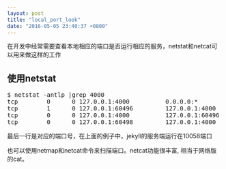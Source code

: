 ```yaml
---
layout: post
title: "local_port_look"
date: "2016-05-05 23:40:37 +0800"
---
```


在开发中经常需要查看本地相应的端口是否运行相应的服务，netstat和netcat可以用来做这样的工作

## 使用netstat

<pre>
$ netstat -antlp |grep 4000
tcp        0      0 127.0.0.1:4000          0.0.0.0:*               LISTEN      10058/ruby2.3   
tcp        1      0 127.0.0.1:60496         127.0.0.1:4000          CLOSE_WAIT  11924/chrome    
tcp        0      0 127.0.0.1:4000          127.0.0.1:60496         FIN_WAIT2   -               
tcp        0      0 127.0.0.1:60498         127.0.0.1:4000          TIME_WAIT   -               
</pre>
最后一行是对应的端口号，在上面的例子中，jekyll的服务端运行在10058端口

也可以使用netmap和netcat命令来扫描端口。netcat功能很丰富, 相当于网络版的cat。
